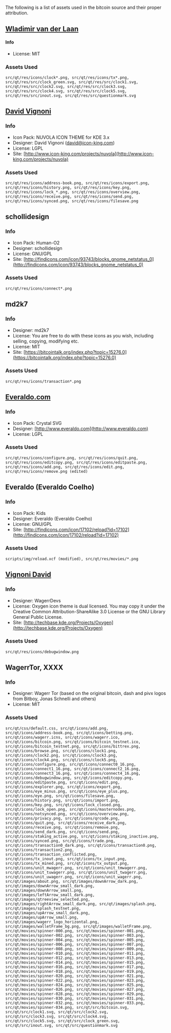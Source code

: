 The following is a list of assets used in the bitcoin source and their proper attribution.

[Wladimir van der Laan](https://github.com/laanwj)
-----------------------
#### Info
* License: MIT

### Assets Used
	src/qt/res/icons/clock*.png, src/qt/res/icons/tx*.png,
	src/qt/res/src/clock_green.svg, src/qt/res/src/clock1.svg,
	src/qt/res/src/clock2.svg, src/qt/res/src/clock3.svg,
	src/qt/res/src/clock4.svg, src/qt/res/src/clock5.svg,
	src/qt/res/src/inout.svg, src/qt/res/src/questionmark.svg

[David Vignoni](http://www.icon-king.com)
-----------------------

### Info
* Icon Pack: NUVOLA ICON THEME for KDE 3.x
* Designer: David Vignoni (david@icon-king.com)
* License: LGPL
* Site: [http://www.icon-king.com/projects/nuvola](http://www.icon-king.com/projects/nuvola)

### Assets Used
	src/qt/res/icons/address-book.png, src/qt/res/icons/export.png,
	src/qt/res/icons/history.png, src/qt/res/icons/key.png,
	src/qt/res/icons/lock_*.png, src/qt/res/icons/overview.png,
	src/qt/res/icons/receive.png, src/qt/res/icons/send.png,
	src/qt/res/icons/synced.png, src/qt/res/icons/filesave.png

schollidesign
-----------------------

### Info
* Icon Pack: Human-O2
* Designer: schollidesign
* License: GNU/GPL
* Site: [http://findicons.com/icon/93743/blocks_gnome_netstatus_0](http://findicons.com/icon/93743/blocks_gnome_netstatus_0)

### Assets Used
	src/qt/res/icons/connect*.png

md2k7
-----------------------

### Info
* Designer: md2k7
* License: You are free to do with these icons as you wish, including selling, copying, modifying etc.
* License: MIT
* Site: [https://bitcointalk.org/index.php?topic=15276.0](https://bitcointalk.org/index.php?topic=15276.0)

### Assets Used
	src/qt/res/icons/transaction*.png

[Everaldo.com](http://www.everaldo.com)
-----------------------

### Info
* Icon Pack: Crystal SVG
* Designer: [http://www.everaldo.com](http://www.everaldo.com)
* License: LGPL

### Assets Used
	src/qt/res/icons/configure.png, src/qt/res/icons/quit.png,
	src/qt/res/icons/editcopy.png, src/qt/res/icons/editpaste.png,
	src/qt/res/icons/add.png, src/qt/res/icons/edit.png,
	src/qt/res/icons/remove.png (edited)

Everaldo (Everaldo Coelho)
-----------------------

### Info
* Icon Pack: Kids
* Designer: Everaldo (Everaldo Coelho)
* License: GNU/GPL 
* Site: [http://findicons.com/icon/17102/reload?id=17102](http://findicons.com/icon/17102/reload?id=17102)

### Assets Used
	scripts/img/reload.xcf (modified), src/qt/res/movies/*.png

[Vignoni David](http://techbase.kde.org/Projects/Oxygen)
-----------------------

### Info
* Designer: WagerrDevs
* License: Oxygen icon theme is dual licensed. You may copy it under the Creative Common Attribution-ShareAlike 3.0 License or the GNU Library General Public License.
* Site: [http://techbase.kde.org/Projects/Oxygen](http://techbase.kde.org/Projects/Oxygen)

### Assets Used
	src/qt/res/icons/debugwindow.png

WagerrTor, XXXX
-----------------------

### Info
* Designer: Wagerr Tor (based on the original bitcoin, dash and pivx logos from Bitboy, Jonas Schnelli and others)
* License: MIT

### Assets Used
	src/qt/css/default.css, src/qt/icons/add.png,
	src/qt/icons/address-book.png, src/qt/icons/betting.png,
	src/qt/icons/wagerr.icns, src/qt/icons/wagerr.ico,
	src/qt/icons/bitcoin.png, src/qt/icons/bitcoin_testnet.ico,
	src/qt/icons/bitcoin_testnet.png, src/qt/icons/bittrex.png,
	src/qt/icons/browse.png, src/qt/icons/clock1.png,
	src/qt/icons/clock2.png, src/qt/icons/clock3.png,
	src/qt/icons/clock4.png, src/qt/icons/clock5.png,
	src/qt/icons/configure.png, src/qt/icons/connect0_16.png,
	src/qt/icons/connect1_16.png, src/qt/icons/connect2_16.png,
	src/qt/icons/connect3_16.png, src/qt/icons/connect4_16.png,
	src/qt/icons/debugwindow.png, src/qt/icons/editcopy.png,
	src/qt/icons/editpaste.png, src/qt/icons/edit.png,
	src/qt/icons/explorer.png, src/qt/icons/export.png,
	src/qt/icons/eye_minus.png, src/qt/icons/eye_plus.png,
	src/qt/icons/eye.png, src/qt/icons/filesave.png,
	src/qt/icons/history.png, src/qt/icons/import.png,
	src/qt/icons/key.png, src/qt/icons/lock_closed.png,
	src/qt/icons/lock_open.png, src/qt/icons/masternodes.png,
	src/qt/icons/notsynced.png, src/qt/icons/overview.png,
	src/qt/icons/privacy.png, src/qt/icons/qrcode.png,
	src/qt/icons/quit.png, src/qt/icons/receive_dark.png,
	src/qt/icons/receive.png, src/qt/icons/remove.png,
	src/qt/icons/send_dark.png, src/qt/icons/send.png,
	src/qt/icons/staking_active.png, src/qt/icons/staking_inactive.png,
	src/qt/icons/synced.png, src/qt/icons/trade.png,
	src/qt/icons/transaction0_dark.png, src/qt/icons/transaction0.png,
	src/qt/icons/transaction2.png, src/qt/icons/transaction_conflicted.png,
	src/qt/icons/tx_inout.png, src/qt/icons/tx_input.png,
	src/qt/icons/tx_mined.png, src/qt/icons/tx_output.png,
	src/qt/icons/unit_mwagerr.png, src/qt/icons/unit_tmwagerr.png,
	src/qt/icons/unit_tuwagerr.png, src/qt/icons/unit_twagerr.png,
	src/qt/icons/unit_uwagerr.png, src/qt/icons/unit_wagerr.png,
	src/qt/images/about.png, src/qt/images/downArrow_dark.png,
	src/qt/images/downArrow_small_dark.png, src/qt/images/downArrow_small.png,
	src/qt/images/leftArrow_small_dark.png, src/qt/images/qtreeview_selected.png,
	src/qt/images/rightArrow_small_dark.png, src/qt/images/splash.png,
	src/qt/images/splash_testnet.png, src/qt/images/upArrow_small_dark.png,
	src/qt/images/upArrow_small.png, src/qt/images/wagerr_logo_horizontal.png,
	src/qt/images/walletFrame_bg.png, src/qt/images/walletFrame.png,
	src/qt/movies/spinner-000.png, src/qt/movies/spinner-001.png,
	src/qt/movies/spinner-002.png, src/qt/movies/spinner-003.png,
	src/qt/movies/spinner-004.png, src/qt/movies/spinner-005.png,
	src/qt/movies/spinner-006.png, src/qt/movies/spinner-007.png,
	src/qt/movies/spinner-008.png, src/qt/movies/spinner-009.png,
	src/qt/movies/spinner-010.png, src/qt/movies/spinner-011.png,
	src/qt/movies/spinner-012.png, src/qt/movies/spinner-013.png,
	src/qt/movies/spinner-014.png, src/qt/movies/spinner-015.png,
	src/qt/movies/spinner-016.png, src/qt/movies/spinner-017.png,
	src/qt/movies/spinner-018.png, src/qt/movies/spinner-019.png,
	src/qt/movies/spinner-020.png, src/qt/movies/spinner-021.png,
	src/qt/movies/spinner-022.png, src/qt/movies/spinner-023.png,
	src/qt/movies/spinner-024.png, src/qt/movies/spinner-025.png,
	src/qt/movies/spinner-026.png, src/qt/movies/spinner-027.png,
	src/qt/movies/spinner-028.png, src/qt/movies/spinner-029.png,
	src/qt/movies/spinner-030.png, src/qt/movies/spinner-031.png,
	src/qt/movies/spinner-032.png, src/qt/movies/spinner-033.png,
	src/qt/movies/spinner-034.png, src/qt/src/bitcoin.svg,
	src/qt/src/clock1.svg, src/qt/src/clock2.svg,
	src/qt/src/clock3.svg, src/qt/src/clock4.svg,
	src/qt/src/clock5.svg, src/qt/src/clock_green.svg,
	src/qt/src/inout.svg, src/qt/src/questionmark.svg
